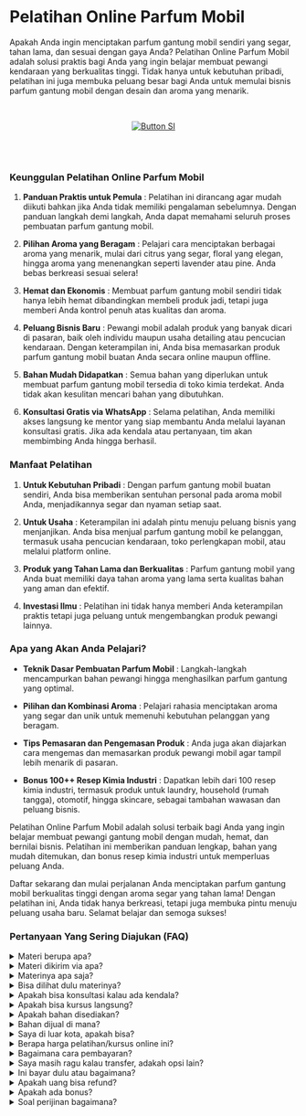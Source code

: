 # Pelatihan Online Parfum Mobil

Apakah Anda ingin menciptakan parfum gantung mobil sendiri yang segar, tahan lama, dan sesuai dengan gaya Anda? Pelatihan Online Parfum Mobil adalah solusi praktis bagi Anda yang ingin belajar membuat pewangi kendaraan yang berkualitas tinggi. Tidak hanya untuk kebutuhan pribadi, pelatihan ini juga membuka peluang besar bagi Anda untuk memulai bisnis parfum gantung mobil dengan desain dan aroma yang menarik.

<br>

<div align = center>
    
[![Button SI]][Link SI]

<br>
<br>
</div>


### Keunggulan Pelatihan Online Parfum Mobil

1. **Panduan Praktis untuk Pemula** :
Pelatihan ini dirancang agar mudah diikuti bahkan jika Anda tidak memiliki pengalaman sebelumnya. Dengan panduan langkah demi langkah, Anda dapat memahami seluruh proses pembuatan parfum gantung mobil.

2. **Pilihan Aroma yang Beragam** :
Pelajari cara menciptakan berbagai aroma yang menarik, mulai dari citrus yang segar, floral yang elegan, hingga aroma yang menenangkan seperti lavender atau pine. Anda bebas berkreasi sesuai selera!

3. **Hemat dan Ekonomis** :
Membuat parfum gantung mobil sendiri tidak hanya lebih hemat dibandingkan membeli produk jadi, tetapi juga memberi Anda kontrol penuh atas kualitas dan aroma.

4. **Peluang Bisnis Baru** :
Pewangi mobil adalah produk yang banyak dicari di pasaran, baik oleh individu maupun usaha detailing atau pencucian kendaraan. Dengan keterampilan ini, Anda bisa memasarkan produk parfum gantung mobil buatan Anda secara online maupun offline.

5. **Bahan Mudah Didapatkan** :
Semua bahan yang diperlukan untuk membuat parfum gantung mobil tersedia di toko kimia terdekat. Anda tidak akan kesulitan mencari bahan yang dibutuhkan.

6. **Konsultasi Gratis via WhatsApp** :
Selama pelatihan, Anda memiliki akses langsung ke mentor yang siap membantu Anda melalui layanan konsultasi gratis. Jika ada kendala atau pertanyaan, tim akan membimbing Anda hingga berhasil.


### Manfaat Pelatihan

1. **Untuk Kebutuhan Pribadi** :
Dengan parfum gantung mobil buatan sendiri, Anda bisa memberikan sentuhan personal pada aroma mobil Anda, menjadikannya segar dan nyaman setiap saat.

2. **Untuk Usaha** :
Keterampilan ini adalah pintu menuju peluang bisnis yang menjanjikan. Anda bisa menjual parfum gantung mobil ke pelanggan, termasuk usaha pencucian kendaraan, toko perlengkapan mobil, atau melalui platform online.

3. **Produk yang Tahan Lama dan Berkualitas** :
Parfum gantung mobil yang Anda buat memiliki daya tahan aroma yang lama serta kualitas bahan yang aman dan efektif.

4. **Investasi Ilmu** :
Pelatihan ini tidak hanya memberi Anda keterampilan praktis tetapi juga peluang untuk mengembangkan produk pewangi lainnya.


### Apa yang Akan Anda Pelajari?

- **Teknik Dasar Pembuatan Parfum Mobil** :
Langkah-langkah mencampurkan bahan pewangi hingga menghasilkan parfum gantung yang optimal.

- **Pilihan dan Kombinasi Aroma** :
Pelajari rahasia menciptakan aroma yang segar dan unik untuk memenuhi kebutuhan pelanggan yang beragam.

- **Tips Pemasaran dan Pengemasan Produk** :
Anda juga akan diajarkan cara mengemas dan memasarkan produk pewangi mobil agar tampil lebih menarik di pasaran.

- **Bonus 100++ Resep Kimia Industri** :
Dapatkan lebih dari 100 resep kimia industri, termasuk produk untuk laundry, household (rumah tangga), otomotif, hingga skincare, sebagai tambahan wawasan dan peluang bisnis.

Pelatihan Online Parfum Mobil adalah solusi terbaik bagi Anda yang ingin belajar membuat pewangi gantung mobil dengan mudah, hemat, dan bernilai bisnis. Pelatihan ini memberikan panduan lengkap, bahan yang mudah ditemukan, dan bonus resep kimia industri untuk memperluas peluang Anda.

Daftar sekarang dan mulai perjalanan Anda menciptakan parfum gantung mobil berkualitas tinggi dengan aroma segar yang tahan lama! Dengan pelatihan ini, Anda tidak hanya berkreasi, tetapi juga membuka pintu menuju peluang usaha baru. Selamat belajar dan semoga sukses!

### Pertanyaan Yang Sering Diajukan (FAQ)
<details>
<summary>Materi berupa apa?</summary>
Materi berupa file video dan teks.
</details>
<details>
<summary>Materi dikirim via apa?</summary>
Materi dikirim via Whatsapp atau email.
</details>
<details>
<summary>Materinya apa saja?</summary>
Materi sesuai dengan judul dan deskripsi.
</details>
<details>
<summary>Bisa dilihat dulu materinya?</summary>
Sudah dijelaskan materi sesuai dengan judul dan deskripsi. Kalau Anda ingin tahu resep lengkap, Anda transaksi dulu baru diberikan materi. 
</details>
<details>
<summary>Apakah bisa konsultasi kalau ada kendala?</summary>
Bisa nanti via Whatsapp terkait materi yang diikuti.
</details>
<details>
<summary>Apakah bisa kursus langsung?</summary>
Bisa. Anda bisa ke Workshop di Jakarta, Bogor, atau Purwokerto.
</details>
<details>
<summary>Apakah bahan disediakan?</summary>
Iya bila ikuti kursus langsung (offline). Bahan dan hasil praktek nanti bisa dibawa pulang
</details>
<details>
<summary>Bahan dijual di mana?</summary>
Bahan bisa dibeli di toko kimia terdekat atau via marketplace.
</details>
<details>
<summary>Saya di luar kota, apakah bisa?</summary>
Anda bisa mengikuti via online atau datang ke workshop. Kami bisa juga datang ke lokasi Anda. Kursus pelatihan ini juga bisa diajarkan online di kota atau kabupaten berikut:
Banda Aceh, Bener Meriah, Bireun, Gayo Lues, Langsa, Lhokseumawe, Nagan Raya, Pidie, Sabang, Simeulue, Subulussalam, Badung, Bangli, Buleleng, Denpasar, Gianyar, Jembrana, Karangasem, Klungkung, Tabanan, Cilegon, Lebak, Pandeglang, Serang, Tangerang, Bengkulu, Kaur, Kepahiang, Lebong, Mukomuko, Rejang Lebong, Seluma, Bantul, Gunungkidul, Kulon Progo, Sleman, Yogyakarta, Jakarta, Kepulauan Seribu, Boalemo, Bone Bolango, Gorontalo, Pohuwato, Batanghari, Bungo, Jambi, Kerinci, Merangin, Muaro Jambi, Sarolangun, Sungai Penuh, Tanjung Jabung, Tebo, Bandung, Banjar, Bekasi, Bogor, Ciamis, Cimahi, Cirebon, Depok, Garut, Indramayu, Karawang, Kuningan, Majalengka, Pangandaran, Purwakarta, Subang, Sukabumi, Sumedang, Tasikmalaya, Banjarnegara, Banyumas, Batang, Blora, Boyolali, Brebes, Cilacap, Demak, Grobogan, Jepara, Karanganyar, Kebumen, Kendal, Klaten, Kudus, Magelang, Pati, Pekalongan, Pemalang, Purbalingga, Purworejo, Rembang, Salatiga, Semarang, Sukoharjo, Surakarta (Solo), Tegal, Temanggung, Wonogiri, Wonosobo, Bangkalan, Banyuwangi, Batu, Blitar, Bojonegoro, Bondowoso, Gresik, Jember, Jombang, Kediri, Lamongan, Lumajang, Madiun, Magetan, Malang, Mojokerto, Nganjuk, Ngawi, Pacitan, Pamekasan, Pasuruan, Ponorogo, Probolinggo, Sampang, Sidoarjo, Situbondao, Sumenep, Surabaya, Trenggalek, Tuban, Tulungagung, Bengkayang, Kapuas Hulu, Kayong Utara, Ketapang, Kubu Raya, Landak, Melawi, Mempawah, Pontianak, Sambas, Sanggau, Sekadau, Singkaawang, Sintang, Balangan, Banjar, Banjarbaru, Banjarmasin, Barito Kuala, Hulu Sungai, Kotabaru, Tabalang, Tanah Bumbu, Tanah Laut, Tapin, Barito, Gunung Mas, Kapuas, Katingan, Kotawaringin, Lamandau, Murung Raya, Palangka Raya, Pulau Pisau, Seruyan, Sukamara, Balikpapan, Berau, Bontang, Kutai, Kutai Kartanegara, Mahakam Ulu, Paser, Penajam paser Utara, Samarinda, Bulungan, Malinau, Nunukan, Tana Tidung, Tarakan, Bangka, Belitung, Pangkalpinang, Batam, Bintan, Karimun, Anambas, Lingga, Natuna, Tanjungpinang, Bandar Lampung, Lampung, Mesuji, Metro, Pesawaran, Pesisir Barat, Pringsewu, Tanggamus, Tulang Bawang, Way Kanan, Ambon, Buru, Aru, Tanimbar, Maluku, Seram, Tual, Halmahera, Sula, Morotai, Taliabu, Ternate, Tidore, Bima, Dompu, Lombok, Mataram, Sumbawa, Alor, Belu, Ende, Flores, Kupang, Lembata, Malaka, Manggarai, Nagekeo, Ngada, Rote Ndao, Sabu Raijua, Sikka, Sumba, Timor, Jayapura, Keerom, Yapen. Raya, Mamberamo Raya, Sarmi, Supiori, Waropen, Fakfak, Kaimana, Monokwari, Arfak, Bintuni, Wondama, Maybrat, Raja Ampat, Sorong, Tambrauw, Jayawijaya, Lanny Jaya, Nduga, Bintang, Tolikara, Yahukimo, Yalimo, Asmat, Boven Digoel, Mappi, Merauke, Deiyai, Dogiyai, Intan Jaya, Mimika, Nabire, Paniai, Puncak, Bengkalis, Dumai, Indragiri, Kampar, Meranti, Kuantan Singingi, Pekanbaru, Pelalawan, Rokan Hilir, Rokan Hulu, Siak, Majene, Mamasa, Mamuju, Pasangkayu, Polewali Mandar, Bantaeng, Barru, Bone, Bulukumba, Enrekang, Gowa, Janeponto, Selayar, Luwu, Makassar, Maros, Palopo, Pangkajene Dan Kepulauan, Parepare, Pinrang, Sidenreng Rappang, Sinjai, Soppeng, Takalar, Tana Toraja, Toraja, Wajo, Banggai, Buol, Donggala, Morowali, Palu, Parigi Moutong, Poso, Sogi, Tojo Una Una, Tolitoli, Baubau, Bombana, Buton, Kendari, Kolaka, Konawe, Muna, Wakatobi, Bitung, Bolaang Mongondow, Sangihe, Siau Tagulandang Biaro, Kotamobagu, Manado, Minahasa, Tomohon, Agam, Bukittinggi, Dharmasraya, Mentawai, Lima Puluh Kota, Padang, Padang Panjang, Padang Pariaman, Pariaman, Pasaman, Paykumbuh, Pesisir Selatan, Sawahlunto, Sijunjung, Solok, Tanah Datar, Banyuasin, Empat Lawang, Lahat, Lubuklinggau, Muara Enim, Musi Banyuasin, Musi Rawas, Ogan Ilir, Ogan Komering Ilir, Ogan Komering Ulu, Pagaralam, Palembang, Penukal Abab Lematang Ilir, Prabumulih, Asahan, Batu Bara, Binjai, Dairi, Deli Serdang, Gunungsitoli, Humbang Hasundutan, Karo, Labuhanbatu, Langkat, Mandailing Natal, Medan, Nias, Padang Lawas, Padangsidimpuan, Pematangsiantar, Pakpak Bharat, Samosir, Serdang Bedagai, Sibolga, Simalungun, Tanjungbalai, Tapanuli, Tebing Tinggi, dan Toba.
</details>
<details>
<summary>Berapa harga pelatihan/kursus online ini?</summary>
Harga Rp 375000 per materi.
</details>
<details>
<summary>Bagaimana cara pembayaran?</summary>
Via transfer bank. Pastikan kirim tanda bukti ya.
</details>
<details>
<summary>Saya masih ragu kalau transfer, adakah opsi lain?</summary>
Bisa ikuti pelatihan offline atau datang langsung, kalau online bisa via pihak ketiga seperti di Ratakan tapi tidak mendapat support konsultasi karena biaya admin tinggi yakni 35%. Anda tetap mendapatkan materi yang cukup dan bonus.
</details>
<details>
<summary>Ini bayar dulu atau bagaimana?</summary>
Kalau akan mengikuti pelatihan offline atau ketemuan maka wajib DP 35% atau bayar full/penuh. Harga pelatihan offline berbeda ya dengan pelatihan online. Sedangkan kalau ingin mengikuti pelatihan online harus bayar full baru dapatkan materi.
</details>
<details>
<summary>Apakah uang bisa refund?</summary>
Tidak bisa. Uang tidak bisa dikembalikan dengan alasan apapun. 
</details>
<details>
<summary>Apakah ada bonus?</summary>
Iya. Bonus 100++ resep kimia industri tentang laundry, household, otomotif, dan skincare.
</details>
<details>
<summary>Soal perijinan bagaimana?</summary>
Anda bisa urus sendiri terkait perijinan di daerah masing-masing. Di sini hanya membuka pelatihan atau kursus.
</details>
    
<!---------------------------------[ Bagian Single Image ]---------------------------------->

[Button SI]: https://ratakan.com/uploads/prd-506feddc94.png
[Link SI]: #
